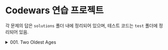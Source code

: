 # Codewars 연습 프로젝트

각 문제의 답은 `solutions` 폴더 내에 정리되어 있으며, 테스트 코드는 `test` 폴더에 정리되어 있음.

<details>
<summary>001. Two Oldest Ages</summary>

#### [Codewars Link](https://www.codewars.com/kata/511f11d355fe575d2c000001)

The two oldest ages function/method needs to be completed. It should take an array of numbers as its argument and return the two highest numbers within the array. The returned value should be an array in the format [second oldest age, oldest age].

The order of the numbers passed in could be any order. The array will always include at least 2 items.

For example:

```typescript
two_oldest_ages( 4, {1, 2, 10, 8} ) // should return {8, 10}
```

</details>
